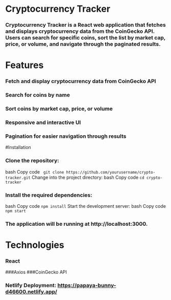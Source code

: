# Cryptocurrency Tracker
### Cryptocurrency Tracker is a React web application that fetches and displays cryptocurrency data from the CoinGecko API. Users can search for specific coins, sort the list by market cap, price, or volume, and navigate through the paginated results.

# Features
### Fetch and display cryptocurrency data from CoinGecko API
###  Search for coins by name
###  Sort coins by market cap, price, or volume
###  Responsive and interactive UI
###  Pagination for easier navigation through results


#Installation
### Clone the repository:
bash
Copy code
``` git clone https://github.com/yourusername/crypto-tracker.git```
Change into the project directory:
bash
Copy code
``` cd crypto-tracker ```

### Install the required dependencies:
bash
Copy code
``` npm install ```
Start the development server:
bash
Copy code
``` npm start ```
### The application will be running at http://localhost:3000.

# Technologies
### React
###Axios
###CoinGecko API

### Netlify Deployment: https://papaya-bunny-d46600.netlify.app/








